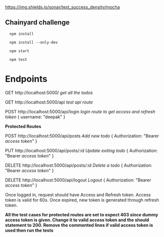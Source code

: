 https://img.shields.io/sonar/test_success_density/mocha

## Chainyard challenge

```
  npm install

  npm install --only-dev

  npm start

  npm test
```

# Endpoints

GET http://localhost:5000/  *get all the todos*

GET http://localhost:5000/api  *test api route*

POST http://localhost:5000/api/login  *login route to get access and refresh token*
{
  username: "deepak"
}

**Protected Routes** 

POST http://localhost:5000/api/posts *Add new todo*
{
  Authorization: "Bearer *access token*"
}

PUT http://localhost:5000/api/posts/:id *Update exiting todo*
{
  Authorization: "Bearer *access token*"
}

DELETE http://localhost:5000/api/posts/:id *Delete a todo*
{
  Authorization: "Bearer *access token*"
}

DELETE http://localhost:5000/api/logout *Logout*
{
  Authorization: "Bearer *access token*"
}

Once logged in, request should have Access and Refresh token. Access token is valid for 60s. Once expired, new token is generated through refresh token.

**All the test cases for protected routes are set to expect 403 since dummy access token is given. Change it to valid access token and the should statement to 200. Remove the commented lines if valid access token is used then run the tests**